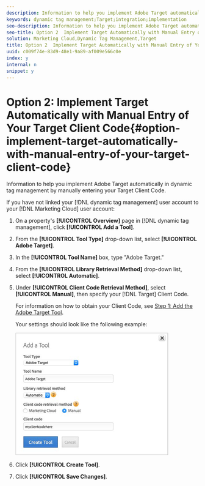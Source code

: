 ```yaml
---
description: Information to help you implement Adobe Target automatically in dynamic tag management by manually entering your Target Client Code.
keywords: dynamic tag management;Target;integration;implementation
seo-description: Information to help you implement Adobe Target automatically in dynamic tag management by manually entering your Target Client Code.
seo-title: Option 2  Implement Target Automatically with Manual Entry of Your Target Client Code
solution: Marketing Cloud,Dynamic Tag Management,Target
title: Option 2  Implement Target Automatically with Manual Entry of Your Target Client Code
uuid: c009f74e-83d9-48e1-9a89-af009e566c0e
index: y
internal: n
snippet: y
---
```


# Option 2: Implement Target Automatically with Manual Entry of Your Target Client Code{#option-implement-target-automatically-with-manual-entry-of-your-target-client-code}

Information to help you implement Adobe Target automatically in dynamic tag management by manually entering your Target Client Code.

If you have not linked your [!DNL dynamic tag management] user account to your [!DNL Marketing Cloud] user account: 

1. On a property's **[!UICONTROL Overview]** page in [!DNL dynamic tag management], click **[!UICONTROL Add a Tool]**.
1. From the **[!UICONTROL Tool Type]** drop-down list, select **[!UICONTROL Adobe Target]**.
1. In the **[!UICONTROL Tool Name]** box, type "Adobe Target."
1. From the **[!UICONTROL Library Retrieval Method]** drop-down list, select **[!UICONTROL Automatic]**.
1. Under **[!UICONTROL Client Code Retrieval Method]**, select **[!UICONTROL Manual]**, then specify your [!DNL Target] Client Code.

   For information on how to obtain your Client Code, see [Step 1: Add the Adobe Target Tool](../../adobe-target-tool/step-1-add-adobe-target-tool/step-1-add-adobe-target-tool.md#concept-f9bfd490b0264f8693810eaed8a68203).

   Your settings should look like the following example:

   ![](assets/manual_client_code.png)

1. Click **[!UICONTROL Create Tool]**.
1. Click **[!UICONTROL Save Changes]**.
